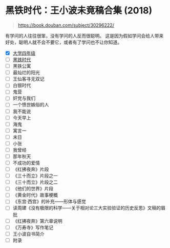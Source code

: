 # 黑铁时代：王小波未竟稿合集 (2018)

> <https://book.douban.com/subject/30296222/>

有学问的人往往很笨，没有学问的人反而很聪明。
这是因为假如学问会给人带来好处，聪明人就不会不要它，或者有了学问也不让你知道。

- [x] [大学四年级](collection/senior_year.md)
- [ ] [黑铁时代](collection/iron_age.md)
- [ ] 黑铁公寓
- [ ] 最灿烂的阳光
- [ ] 王仙客寻无双记
- [ ] 白银时代
- [ ] 鬼营
- [ ] 奸党与我们
- [ ] 一个愤世嫉俗的人
- [ ] 我不能说
- [ ] 今天早上
- [ ] 海鬼
- [ ] 寓言一
- [ ] 末日
- [ ] 小张
- [ ] 我曾经
- [ ] 那年秋天
- [ ] 不成功的爱情
- [ ] 《红拂夜奔》片段
- [ ] 《三十而立》片段之一
- [ ] 《三十而立》片段之二
- [ ] 《他们的世界》片段
- [ ] 《黄金时代》故事梗概
- [ ] 《东宫·西宫》的补充——形体与感觉
- [ ] 读周建《没有极限的科学——关于相对论三大实验验证的历史反思》文稿的眉批
- [ ] 《红拂夜奔》第六章说明
- [ ] 《万寿寺》写作笔记
- [ ] 王小波自书简介
- [ ] 附录
